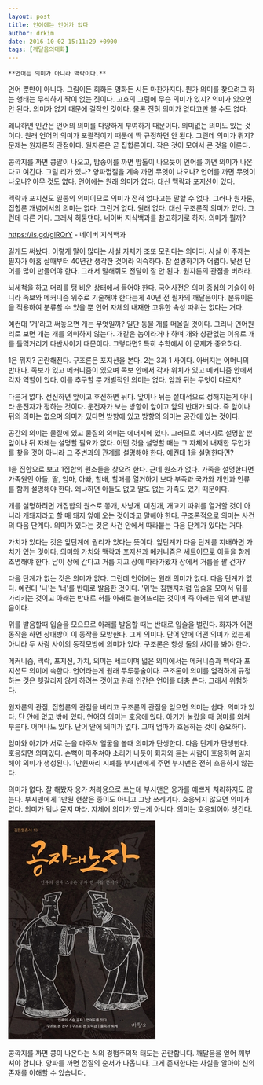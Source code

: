 ```yaml
---
layout: post
title: 언어에는 언어가 없다
author: drkim
date: 2016-10-02 15:11:29 +0900
tags: [깨달음의대화]
---
```

 


    **언어는 의미가 아니라 맥락이다.**

  


언어 뿐만이 아니다. 그림이든 회화든 영화든 시든 마찬가지다. 뭔가 의미를 찾으려고 하는 행태는 무식하기 짝이 없는 짓이다. 고흐의 그림에 무슨 의미가 있지? 의미가 있으면 안 된다. 의미가 없기 때문에 걸작인 것이다. 물론 전혀 의미가 없다고만 볼 수도 없다. 

  


왜냐하면 인간은 언어의 의미를 다양하게 부여하기 때문이다. 의미없는 의미도 있는 것이다. 원래 언어의 의미가 포괄적이기 때문에 딱 규정하면 안 된다. 그런데 의미가 뭐지? 문제는 원자론적 관점이다. 원자론은 곧 집합론이다. 작은 것이 모여서 큰 것을 이룬다. 

  


콩깍지를 까면 콩알이 나오고, 밤송이를 까면 밤톨이 나오듯이 언어를 까면 의미가 나온다고 여긴다. 그럴 리가 있나? 양파껍질을 계속 까면 무엇이 나오나? 언어를 까면 무엇이 나오나? 아무 것도 없다. 언어에는 원래 의미가 없다. 대신 맥락과 포지션이 있다. 

  


맥락과 포지션도 일종의 의미이므로 의미가 전혀 없다고는 말할 수 없다. 그러나 원자론, 집합론 개념에서의 의미는 없다. 그런거 없다. 원래 없다. 대신 구조론적 의미가 있다. 그런데 다른 거다. 그래서 허둥댄다. 네이버 지식백과를 참고하기로 하자. 의미가 뭘까? 

  


https://is.gd/glRQrY - 네이버 지식백과 

  


길게도 써놨다. 이렇게 말이 많다는 사실 자체가 조또 모린다는 의미다. 사실 이 주제는 필자가 아홉 살때부터 40년간 생각한 것이라 익숙하다. 참 설명하기가 어렵다. 낯선 단어를 많이 만들어야 한다. 그래서 말해줘도 전달이 잘 안 된다. 원자론의 관점을 버려라. 

  


뇌세척을 하고 머리를 텅 비운 상태에서 들어야 한다. 국어사전은 의미 중심의 기술이 아니라 족보와 메커니즘 위주로 기술해야 한다는게 40년 전 필자의 깨달음이다. 분류이론을 적용하여 분류할 수 있을 뿐 언어 자체의 내재한 고유한 속성 따위는 없다는 거다. 

  


예컨대 '개'라고 써놓으면 개는 무엇일까? 일단 동물 개를 떠올릴 것이다. 그러나 언어원리로 보면 개는 개를 의미하지 않는다. 개같은 놈이라거나 하며 개와 상관없는 이유로 개를 들먹거리기 다반사이기 때문이다. 그렇다면? 특히 수학에서 이 문제가 중요하다. 

  


1은 뭐지? 곤란해진다. 구조론은 포지션을 본다. 2는 3과 1 사이다. 아버지는 어머니의 반대다. 족보가 있고 메커니즘이 있으며 족보 안에서 각자 위치가 있고 메커니즘 안에서 각자 역할이 있다. 이를 추구할 뿐 개별적인 의미는 없다. 앞과 뒤는 무엇이 다르지? 

  


다른거 없다. 전진하면 앞이고 후진하면 뒤다. 앞이나 뒤는 절대적으로 정해지는게 아니라 운전자가 정하는 것이다. 운전자가 보는 방향이 앞이고 앞의 반대가 되다. 즉 앞이나 뒤의 의미는 없으며 의미가 있다면 방향에 있고 방향의 의미는 공간에 있는 것이다. 

  


공간의 의미는 물질에 있고 물질의 의미는 에너지에 있다. 그러므로 에너지로 설명할 뿐 앞이나 뒤 자체는 설명할 필요가 없다. 어떤 것을 설명할 때는 그 자체에 내재한 무언가를 찾을 것이 아니라 그 주변과의 관계를 설명해야 한다. 예컨대 1을 설명한다면? 

  


1을 집합으로 보고 1집합의 원소들을 찾으려 한다. 근데 원소가 없다. 가족을 설명한다면 가족원인 아들, 딸, 엄마, 아빠, 할배, 할매를 열거하기 보다 부족과 국가와 개인과 인류를 함께 설명해야 한다. 왜냐하면 아들도 없고 딸도 없는 가족도 있기 때문이다. 

  


개를 설명하려면 개집합의 원소로 똥개, 사냥개, 미친개, 개고기 따위를 열거할 것이 아니라 개돼지라고 할 때 돼지 앞에 오는 것이라고 말해야 한다. 구조론적으로 의미는 사건의 다음 단계다. 의미가 있다는 것은 사건 안에서 따라붙는 다음 단계가 있다는 거다. 

  


가치가 있다는 것은 앞단계에 권리가 있다는 뜻이다. 앞단계가 다음 단계를 지배하면 가치가 있는 것이다. 의미와 가치와 맥락과 포지션과 메커니즘은 세트이므로 이들을 함께 조명해야 한다. 남이 장에 간다고 거름 지고 장에 따라가봤자 장에서 거름을 팔 건가? 

  


다음 단계가 없는 것은 의미가 없다. 그런데 언어에는 원래 의미가 없다. 다음 단계가 없다. 예컨대 '나'는 '너'를 반대로 발음한 것이다. '위'는 침팬지처럼 입술을 모아서 위를 가리키는 것이고 아래는 반대로 혀를 아래로 늘어뜨리는 것이며 즉 아래는 위의 반대발음이다. 

  


위를 발음할때 입술을 모으므로 아래를 발음할 때는 반대로 입술을 벌린다. 화자가 어떤 동작을 하면 상대방이 이 동작을 모방한다. 그게 의미다. 단어 안에 어떤 의미가 있는게 아니라 두 사람 사이의 동작모방에 의미가 있다. 구조론은 항상 둘의 사이를 봐야 한다. 

  


메커니즘, 맥락, 포지션, 가치, 의미는 세트이며 넓은 의미에서는 메커니즘과 맥락과 포지션도 의미에 속한다. 언어라는게 원래 두루뭉술이다. 구조론이 의미를 엄격하게 규정하는 것은 헷갈리지 않게 하려는 것이고 원래 인간은 언어를 대충 쓴다. 그래서 위험하다. 

  


원자론의 관점, 집합론의 관점을 버리고 구조론의 관점을 얻으면 의미는 쉽다. 의미가 있다. 단 안에 없고 밖에 있다. 언어의 의미는 호응에 있다. 아기가 놀랐을 때 엄마를 외쳐 부른다. 어머나도 있다. 단어 안에 의미가 없다. 그때 엄마가 호응하는 것이 중요하다. 

  


엄마와 아기가 서로 눈을 마주쳐 얼굴을 볼때 의미가 탄생한다. 다음 단계가 탄생한다. 호응되면 의미있다. 손뼉이 마주쳐야 소리가 나듯이 화자와 듣는 사람이 호응하여 일치해야 의미가 생성된다. 1만원짜리 지폐를 부시맨에게 주면 부시맨은 전혀 호응하지 않는다. 

  


의미가 없다. 잘 해봤자 응가 처리용으로 쓰는데 부시맨은 응가를 예쁘게 처리하지도 않는다. 부시맨에게 1만원 현찰은 종이도 아니고 그냥 쓰레기다. 호응되지 않으면 의미가 없다. 의미가 뭐냐 묻지 마라. 자체에 의미가 있는게 아니다. 의미는 호응되어야 생긴다. 

  



![](/files/attach/images/198/720/758/555.jpg)   


  


콩깍지를 까면 콩이 나온다는 식의 경험주의적 태도는 곤란합니다. 깨달음을 얻어 깨부셔야 합니다. 양파를 까면 껍질의 순서가 나옵니다. 그게 존재한다는 사실을 알아야 신의 존재를 이해할 수 있습니다.